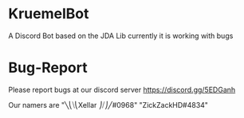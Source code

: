 # KruemelBot
A Discord Bot based on the JDA Lib currently it is working with bugs
# Bug-Report
Please report bugs at our discord server https://discord.gg/5EDGanh

Our namers are "╲⎝⧹⎝Xellar ⎠⧸⎠╱#0968" "ZickZackHD#4834"
